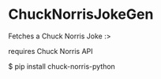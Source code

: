 # ChuckNorrisJokeGen
Fetches a Chuck Norris Joke :>


requires Chuck Norris API

$ pip install chuck-norris-python
